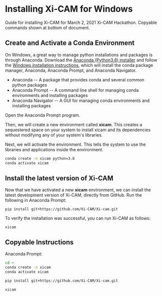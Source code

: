 # Installing Xi-CAM for Windows

Guide for installing Xi-CAM for March 2, 2021 Xi-CAM Hackathon.
Copyable commands shown at bottom of document.

## Create and Activate a Conda Environment

On Windows, a great way to manage python installations and packages is through Anaconda.
Download the [Anaconda (Python3.8) installer](https://www.anaconda.com/products/individual#Downloads)
and follow the [Windows installation instructions](https://docs.anaconda.com/anaconda/install/windows/),
which will install the conda package manager, Anaconda, Anaconda Prompt, and Anaconda Navigator.

* Anaconda -- A package that provides conda and several common python packages
* Anaconda Prompt -- A command line shell for managing conda environments and installing packages
* Anaconda Navigator -- A GUI for managing conda environments and installing packages

Open the Anaconda Prompt program.

Then, we will create a new environment called **xicam**.
This creates a sequestered space on your system to install xicam and its dependencies
without modifying any of your system's libraries.

Next, we will activate the environment.
This tells the system to use the libraries and applications inside the environment.

```bash
conda create -n xicam python=3.8
conda activate xicam
```

## Install the latest version of Xi-CAM

Now that we have activated a new **xicam** environment,
we can install the latest development version of Xi-CAM,
directly from GitHub.
Run the following in Anaconda Prompt:

```
pip install git+https://github.com/Xi-CAM/Xi-cam.git
```

To verify the installation was successful, you can run Xi-CAM as follows:

```
xicam
```

## Copyable Instructions

Anaconda Prompt:

```bash
cd ~
conda create -n xicam
conda activate xicam

pip install git+https://github.com/Xi-CAM/Xi-cam.git

xicam
```
